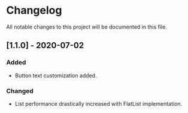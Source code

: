 # Changelog

All notable changes to this project will be documented in this file.

## [1.1.0] - 2020-07-02

### Added

- Button text customization added.

### Changed

- List performance drastically increased with FlatList implementation.
